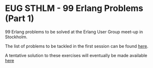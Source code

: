 # EUG STHLM - 99 Erlang Problems (Part 1)

99 Erlang problems to be solved at the Erlang User Group meet-up in Stockholm.

The list of problems to be tackled in the first session can be found [here](https://wiki.haskell.org/99_questions/1_to_10).

A tentative solution to these exercises will eventually be made available [here](https://github.com/efcasado/EUGSTHLM-99erlproblems/tree/pt1-sol)

